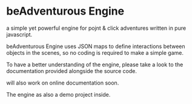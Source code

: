 # beAdventurous Engine
a simple yet powerful engine for pojnt &amp; click adventures written in pure javascript.

beAdventurous Engine uses JSON maps to define interactions between objects in the scenes, 
so no coding is required to make a simple game.

To have a better understanding of the engine, please take a look to the documentation provided 
alongside the source code.

will also work on online documentation soon.

The engine as also a demo project inside.
